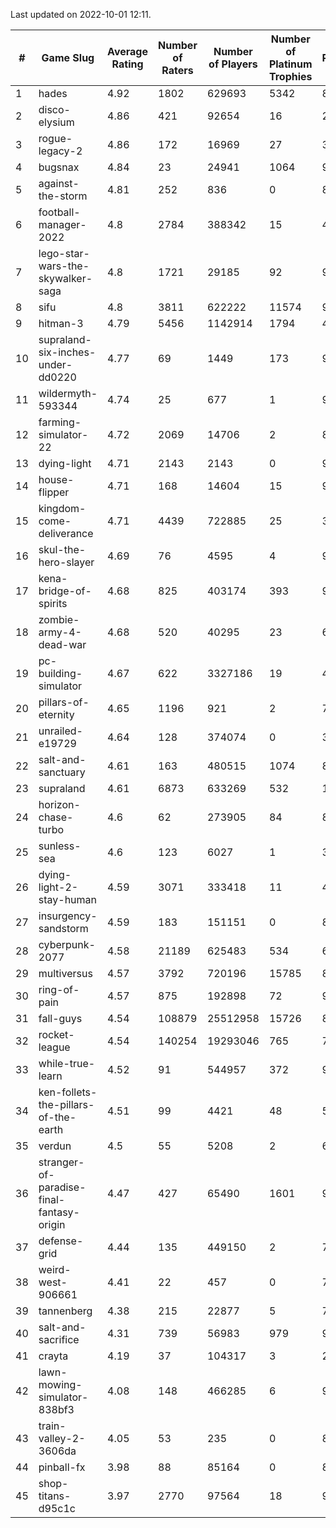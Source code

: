 Last updated on 2022-10-01 12:11.


|#|Game Slug|Average Rating|Number of Raters|Number of Players|Number of Platinum Trophies|Max Rarity (%)|
|---|---|---|---|---|---|---|
|1|hades|4.92|1802|629693|5342|89|
|2|disco-elysium|4.86|421|92654|16|28|
|3|rogue-legacy-2|4.86|172|16969|27|36|
|4|bugsnax|4.84|23|24941|1064|97|
|5|against-the-storm|4.81|252|836|0|87|
|6|football-manager-2022|4.8|2784|388342|15|48|
|7|lego-star-wars-the-skywalker-saga|4.8|1721|29185|92|98|
|8|sifu|4.8|3811|622222|11574|96|
|9|hitman-3|4.79|5456|1142914|1794|48|
|10|supraland-six-inches-under-dd0220|4.77|69|1449|173|99|
|11|wildermyth-593344|4.74|25|677|1|90|
|12|farming-simulator-22|4.72|2069|14706|2|85|
|13|dying-light|4.71|2143|2143|0|98|
|14|house-flipper|4.71|168|14604|15|93|
|15|kingdom-come-deliverance|4.71|4439|722885|25|30|
|16|skul-the-hero-slayer|4.69|76|4595|4|96|
|17|kena-bridge-of-spirits|4.68|825|403174|393|94|
|18|zombie-army-4-dead-war|4.68|520|40295|23|66|
|19|pc-building-simulator|4.67|622|3327186|19|47|
|20|pillars-of-eternity|4.65|1196|921|2|79|
|21|unrailed-e19729|4.64|128|374074|0|39|
|22|salt-and-sanctuary|4.61|163|480515|1074|83|
|23|supraland|4.61|6873|633269|532|100|
|24|horizon-chase-turbo|4.6|62|273905|84|83|
|25|sunless-sea|4.6|123|6027|1|38|
|26|dying-light-2-stay-human|4.59|3071|333418|11|48|
|27|insurgency-sandstorm|4.59|183|151151|0|8|
|28|cyberpunk-2077|4.58|21189|625483|534|60|
|29|multiversus|4.57|3792|720196|15785|82|
|30|ring-of-pain|4.57|875|192898|72|97|
|31|fall-guys|4.54|108879|25512958|15726|89|
|32|rocket-league|4.54|140254|19293046|765|74|
|33|while-true-learn|4.52|91|544957|372|93|
|34|ken-follets-the-pillars-of-the-earth|4.51|99|4421|48|59|
|35|verdun|4.5|55|5208|2|64|
|36|stranger-of-paradise-final-fantasy-origin|4.47|427|65490|1601|98|
|37|defense-grid|4.44|135|449150|2|79|
|38|weird-west-906661|4.41|22|457|0|74|
|39|tannenberg|4.38|215|22877|5|75|
|40|salt-and-sacrifice|4.31|739|56983|979|91|
|41|crayta|4.19|37|104317|3|22|
|42|lawn-mowing-simulator-838bf3|4.08|148|466285|6|92|
|43|train-valley-2-3606da|4.05|53|235|0|89|
|44|pinball-fx|3.98|88|85164|0|86|
|45|shop-titans-d95c1c|3.97|2770|97564|18|98|
